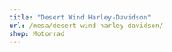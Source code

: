 ```yaml
---
title: "Desert Wind Harley-Davidson"
url: /mesa/desert-wind-harley-davidson/
shop: Motorrad
---
```

